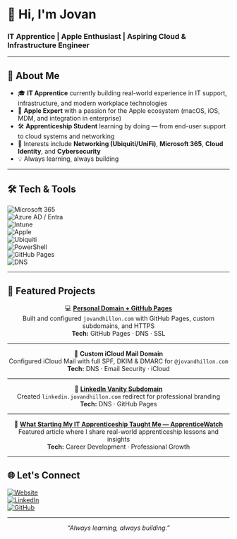# 👋 Hi, I'm Jovan  

### IT Apprentice | Apple Enthusiast | Aspiring Cloud & Infrastructure Engineer  

---

## 🚀 About Me  
- 🎓 **IT Apprentice** currently building real-world experience in IT support, infrastructure, and modern workplace technologies  
- 🍎 **Apple Expert** with a passion for the Apple ecosystem (macOS, iOS, MDM, and integration in enterprise)  
- 🛠 **Apprenticeship Student** learning by doing — from end-user support to cloud systems and networking  
- 📡 Interests include **Networking (Ubiquiti/UniFi)**, **Microsoft 365**, **Cloud Identity**, and **Cybersecurity**  
- 💡 Always learning, always building  

---

## 🛠️ Tech & Tools  
![Microsoft 365](https://img.shields.io/badge/Microsoft%20365-0078D4?style=for-the-badge&logo=microsoft&logoColor=white)  
![Azure AD / Entra](https://img.shields.io/badge/Azure%20AD%20/Entra-0089D6?style=for-the-badge&logo=microsoftazure&logoColor=white)  
![Intune](https://img.shields.io/badge/Microsoft%20Intune-0078D4?style=for-the-badge&logo=microsoft&logoColor=white)  
![Apple](https://img.shields.io/badge/Apple-000000?style=for-the-badge&logo=apple&logoColor=white)  
![Ubiquiti](https://img.shields.io/badge/Ubiquiti-0559C9?style=for-the-badge&logo=ubiquiti&logoColor=white)  
![PowerShell](https://img.shields.io/badge/PowerShell-5391FE?style=for-the-badge&logo=powershell&logoColor=white)  
![GitHub Pages](https://img.shields.io/badge/GitHub%20Pages-181717?style=for-the-badge&logo=github&logoColor=white)  
![DNS](https://img.shields.io/badge/DNS%20Management-2C2C2C?style=for-the-badge&logo=internetarchive&logoColor=white)  

---

## 📌 Featured Projects

<div align="center">

💻 **[Personal Domain + GitHub Pages](https://jovandhillon.com)**  
Built and configured `jovandhillon.com` with GitHub Pages, custom subdomains, and HTTPS  
**Tech:** GitHub Pages · DNS · SSL  

---

📧 **Custom iCloud Mail Domain**  
Configured iCloud Mail with full SPF, DKIM & DMARC for `@jovandhillon.com`  
**Tech:** DNS · Email Security · iCloud  

---

🔗 **[LinkedIn Vanity Subdomain](https://linkedin.jovandhillon.com)**  
Created `linkedin.jovandhillon.com` redirect for professional branding  
**Tech:** DNS · GitHub Pages  

---

📰 **[What Starting My IT Apprenticeship Taught Me — ApprenticeWatch](https://apprenticewatch.com/resources/what-starting-my-it-apprenticeship-taught-me)**  
Featured article where I share real-world apprenticeship lessons and insights  
**Tech:** Career Development · Professional Growth  

</div>

---

## 🌐 Let's Connect  
[![Website](https://img.shields.io/badge/Website-272643?style=for-the-badge&logo=About.me&logoColor=white)](https://jovandhillon.com)  
[![LinkedIn](https://img.shields.io/badge/LinkedIn-0077B5?style=for-the-badge&logo=linkedin&logoColor=white)](https://linkedin.jovandhillon.com)  
[![GitHub](https://img.shields.io/badge/GitHub-000000?style=for-the-badge&logo=github&logoColor=white)](https://github.com/jovandhillon17)  

---

<p align="center">
  <i>“Always learning, always building.”</i>
</p>

